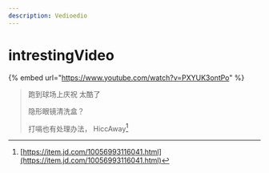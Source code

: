 ```yaml
---
description: Vedioedio
---
```


# intrestingVideo

{% embed url="https://www.youtube.com/watch?v=PXYUK3ontPo" %}

> 跑到球场上庆祝 太酷了
>
> 隐形眼镜清洗盒？
>
> 打嗝也有处理办法， HiccAway[^1]&#x20;

[^1]: [https://item.jd.com/10056993116041.html](https://item.jd.com/10056993116041.html)
